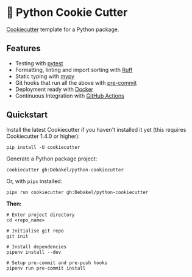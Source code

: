 # 🍪 Python Cookie Cutter

[Cookiecutter](https://github.com/cookiecutter/cookiecutter) template for a Python package.

## Features
- Testing with [pytest](https://docs.pytest.org/en/latest/)
- Formatting, linting and import sorting with [Ruff](https://docs.astral.sh/ruff/)
- Static typing with [mypy](http://mypy-lang.org/)
- Git hooks that run all the above with [pre-commit](https://pre-commit.com/)
- Deployment ready with [Docker](https://docker.com/)
- Continuous Integration with [GitHub Actions](https://github.com/features/actions)

## Quickstart

Install the latest Cookiecutter if you haven't installed it yet (this requires Cookiecutter 1.4.0 or higher):

    pip install -U cookiecutter

Generate a Python package project:

    cookiecutter gh:Debakel/python-cookiecutter

Or, with `pipx` installed:

    pipx run cookiecutter gh:Debakel/python-cookiecutter

**Then:**

    # Enter project directory
    cd <repo_name>
    
    # Initialise git repo
    git init
    
    # Install dependencies
    pipenv install --dev
    
    # Setup pre-commit and pre-push hooks
    pipenv run pre-commit install

